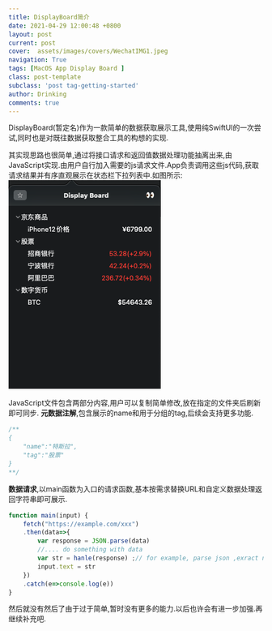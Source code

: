 ```yaml
---
title: DisplayBoard简介
date: 2021-04-29 12:00:48 +0800
layout: post
current: post
cover:  assets/images/covers/WechatIMG1.jpeg
navigation: True
tags: [MacOS App Display Board ]
class: post-template
subclass: 'post tag-getting-started'
author: Drinking
comments: true
---
```

DisplayBoard(暂定名)作为一款简单的数据获取展示工具,使用纯SwiftUI的一次尝试,同时也是对既往数据获取整合工具的构想的实现.

其实现思路也很简单,通过将接口请求和返回值数据处理功能抽离出来,由JavaScript实现.由用户自行加入需要的js请求文件.App负责调用这些js代码,获取请求结果并有序直观展示在状态栏下拉列表中.如图所示:
![app](/assets/img/2021-04-29/2021-04-29-17-41-39.png)

JavaScript文件包含两部分内容,用户可以复制简单修改,放在指定的文件夹后刷新即可同步.
**元数据注解**,包含展示的name和用于分组的tag,后续会支持更多功能.
```js
/**
{
    "name":"特斯拉",
    "tag":"股票"
}
**/
```

**数据请求**,以main函数为入口的请求函数,基本按需求替换URL和自定义数据处理返回字符串即可展示.
```js
function main(input) {
    fetch("https://example.com/xxx")
    .then(data=>{
        var response = JSON.parse(data)
        //.... do something with data
        var str = hanle(response) ;// for example, parse json ,exract numbler , handle precision
        input.text = str
    })
    .catch(e=>console.log(e))
}
```

然后就没有然后了由于过于简单,暂时没有更多的能力.以后也许会有进一步加强.再继续补充吧.
